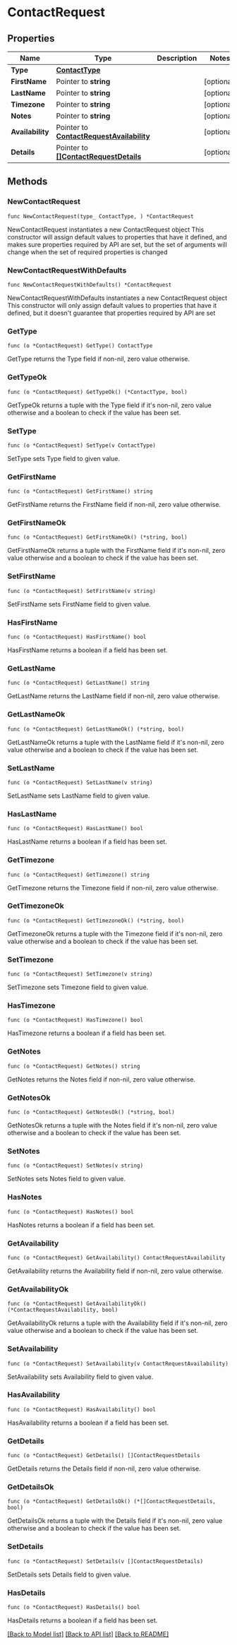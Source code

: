 # ContactRequest

## Properties

Name | Type | Description | Notes
------------ | ------------- | ------------- | -------------
**Type** | [**ContactType**](ContactType.md) |  | 
**FirstName** | Pointer to **string** |  | [optional] 
**LastName** | Pointer to **string** |  | [optional] 
**Timezone** | Pointer to **string** |  | [optional] 
**Notes** | Pointer to **string** |  | [optional] 
**Availability** | Pointer to [**ContactRequestAvailability**](ContactRequestAvailability.md) |  | [optional] 
**Details** | Pointer to [**[]ContactRequestDetails**](ContactRequestDetails.md) |  | [optional] 

## Methods

### NewContactRequest

`func NewContactRequest(type_ ContactType, ) *ContactRequest`

NewContactRequest instantiates a new ContactRequest object
This constructor will assign default values to properties that have it defined,
and makes sure properties required by API are set, but the set of arguments
will change when the set of required properties is changed

### NewContactRequestWithDefaults

`func NewContactRequestWithDefaults() *ContactRequest`

NewContactRequestWithDefaults instantiates a new ContactRequest object
This constructor will only assign default values to properties that have it defined,
but it doesn't guarantee that properties required by API are set

### GetType

`func (o *ContactRequest) GetType() ContactType`

GetType returns the Type field if non-nil, zero value otherwise.

### GetTypeOk

`func (o *ContactRequest) GetTypeOk() (*ContactType, bool)`

GetTypeOk returns a tuple with the Type field if it's non-nil, zero value otherwise
and a boolean to check if the value has been set.

### SetType

`func (o *ContactRequest) SetType(v ContactType)`

SetType sets Type field to given value.


### GetFirstName

`func (o *ContactRequest) GetFirstName() string`

GetFirstName returns the FirstName field if non-nil, zero value otherwise.

### GetFirstNameOk

`func (o *ContactRequest) GetFirstNameOk() (*string, bool)`

GetFirstNameOk returns a tuple with the FirstName field if it's non-nil, zero value otherwise
and a boolean to check if the value has been set.

### SetFirstName

`func (o *ContactRequest) SetFirstName(v string)`

SetFirstName sets FirstName field to given value.

### HasFirstName

`func (o *ContactRequest) HasFirstName() bool`

HasFirstName returns a boolean if a field has been set.

### GetLastName

`func (o *ContactRequest) GetLastName() string`

GetLastName returns the LastName field if non-nil, zero value otherwise.

### GetLastNameOk

`func (o *ContactRequest) GetLastNameOk() (*string, bool)`

GetLastNameOk returns a tuple with the LastName field if it's non-nil, zero value otherwise
and a boolean to check if the value has been set.

### SetLastName

`func (o *ContactRequest) SetLastName(v string)`

SetLastName sets LastName field to given value.

### HasLastName

`func (o *ContactRequest) HasLastName() bool`

HasLastName returns a boolean if a field has been set.

### GetTimezone

`func (o *ContactRequest) GetTimezone() string`

GetTimezone returns the Timezone field if non-nil, zero value otherwise.

### GetTimezoneOk

`func (o *ContactRequest) GetTimezoneOk() (*string, bool)`

GetTimezoneOk returns a tuple with the Timezone field if it's non-nil, zero value otherwise
and a boolean to check if the value has been set.

### SetTimezone

`func (o *ContactRequest) SetTimezone(v string)`

SetTimezone sets Timezone field to given value.

### HasTimezone

`func (o *ContactRequest) HasTimezone() bool`

HasTimezone returns a boolean if a field has been set.

### GetNotes

`func (o *ContactRequest) GetNotes() string`

GetNotes returns the Notes field if non-nil, zero value otherwise.

### GetNotesOk

`func (o *ContactRequest) GetNotesOk() (*string, bool)`

GetNotesOk returns a tuple with the Notes field if it's non-nil, zero value otherwise
and a boolean to check if the value has been set.

### SetNotes

`func (o *ContactRequest) SetNotes(v string)`

SetNotes sets Notes field to given value.

### HasNotes

`func (o *ContactRequest) HasNotes() bool`

HasNotes returns a boolean if a field has been set.

### GetAvailability

`func (o *ContactRequest) GetAvailability() ContactRequestAvailability`

GetAvailability returns the Availability field if non-nil, zero value otherwise.

### GetAvailabilityOk

`func (o *ContactRequest) GetAvailabilityOk() (*ContactRequestAvailability, bool)`

GetAvailabilityOk returns a tuple with the Availability field if it's non-nil, zero value otherwise
and a boolean to check if the value has been set.

### SetAvailability

`func (o *ContactRequest) SetAvailability(v ContactRequestAvailability)`

SetAvailability sets Availability field to given value.

### HasAvailability

`func (o *ContactRequest) HasAvailability() bool`

HasAvailability returns a boolean if a field has been set.

### GetDetails

`func (o *ContactRequest) GetDetails() []ContactRequestDetails`

GetDetails returns the Details field if non-nil, zero value otherwise.

### GetDetailsOk

`func (o *ContactRequest) GetDetailsOk() (*[]ContactRequestDetails, bool)`

GetDetailsOk returns a tuple with the Details field if it's non-nil, zero value otherwise
and a boolean to check if the value has been set.

### SetDetails

`func (o *ContactRequest) SetDetails(v []ContactRequestDetails)`

SetDetails sets Details field to given value.

### HasDetails

`func (o *ContactRequest) HasDetails() bool`

HasDetails returns a boolean if a field has been set.


[[Back to Model list]](../README.md#documentation-for-models) [[Back to API list]](../README.md#documentation-for-api-endpoints) [[Back to README]](../README.md)


